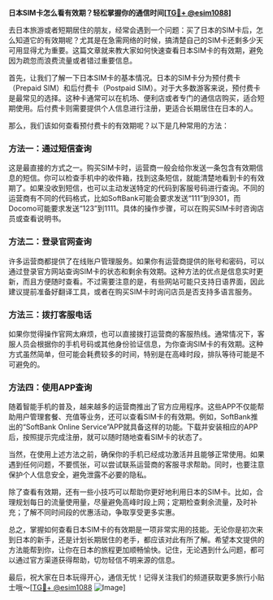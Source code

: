 **日本SIM卡怎么看有效期？轻松掌握你的通信时间[[TG💪+ @esim1088](https://t.me/s/esim1088)]**

去日本旅游或者短期居住的朋友，经常会遇到一个问题：买了日本的SIM卡后，怎么知道它的有效期呢？尤其是在急需网络的时候，搞清楚自己的SIM卡还剩多少天可用显得尤为重要。这篇文章就来教大家如何快速查看日本SIM卡的有效期，避免因为疏忽而浪费流量或者错过重要信息。

首先，让我们了解一下日本SIM卡的基本情况。日本的SIM卡分为预付费卡（Prepaid SIM）和后付费卡（Postpaid SIM）。对于大多数游客来说，预付费卡是最常见的选择。这种卡通常可以在机场、便利店或者专门的通信店购买，适合短期使用。后付费卡则需要提供个人信息进行注册，更适合长期居住在日本的人。

那么，我们该如何查看预付费卡的有效期呢？以下是几种常用的方法：

### 方法一：通过短信查询

这是最直接的方式之一。购买SIM卡时，运营商一般会给你发送一条包含有效期信息的短信。你可以检查手机中的收件箱，找到这条短信，就能清楚地看到卡的有效期了。如果没收到短信，也可以主动发送特定的代码到客服号码进行查询。不同的运营商有不同的代码格式，比如SoftBank可能会要求发送“111”到9301，而Docomo可能要求发送“123”到1111。具体的操作步骤，可以在购买SIM卡时咨询店员或查看说明书。

### 方法二：登录官网查询

许多运营商都提供了在线账户管理服务。如果你有运营商提供的账号和密码，可以通过登录官方网站查询SIM卡的状态和剩余有效期。这种方法的优点是信息实时更新，而且方便随时查看。不过需要注意的是，有些网站可能只支持日语界面，因此建议提前准备好翻译工具，或者在购买SIM卡时询问店员是否支持多语言服务。

### 方法三：拨打客服电话

如果你觉得操作官网太麻烦，也可以直接拨打运营商的客服热线。通常情况下，客服人员会根据你的手机号码或其他身份验证信息，为你查询SIM卡的有效期。这种方式虽然简单，但可能会耗费较多的时间，特别是在高峰时段，排队等待可能是不可避免的。

### 方法四：使用APP查询

随着智能手机的普及，越来越多的运营商推出了官方应用程序。这些APP不仅能帮助用户管理套餐、充值等业务，还可以查看SIM卡的有效期。例如，SoftBank推出的“SoftBank Online Service”APP就具备这样的功能。下载并安装相应的APP后，按照提示完成注册，就可以随时随地查看SIM卡的状态了。

当然，在使用上述方法之前，确保你的手机已经成功激活并且能够正常使用。如果遇到任何问题，不要慌张，可以尝试联系运营商的客服寻求帮助。同时，也要注意保护个人信息安全，避免泄露不必要的隐私。

除了查看有效期，还有一些小技巧可以帮助你更好地利用日本的SIM卡。比如，合理规划每日的流量使用量，尽量避免高峰时段上网；定期检查剩余流量，及时补充；了解不同时间段的优惠活动，争取享受更多实惠。

总之，掌握如何查看日本SIM卡的有效期是一项非常实用的技能。无论你是初次来到日本的新手，还是计划长期居住的老手，都应该对此有所了解。希望本文提供的方法能帮到你，让你在日本的旅程更加顺畅愉快。记住，无论遇到什么问题，都可以通过官方渠道获得帮助，切勿轻信不明来源的信息。

最后，祝大家在日本玩得开心，通信无忧！记得关注我们的频道获取更多旅行小贴士哦～[[TG💪+ @esim1088](https://t.me/s/esim1088) ![Image](https://i.postimg.cc/4NQfJmqS/Snipaste-2025-05-13-00-14-12.png)]